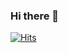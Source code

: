 ### Hi there 👋

<!--
**Gyupyo/Gyupyo** is a ✨ _special_ ✨ repository because its `README.md` (this file) appears on your GitHub profile.

Here are some ideas to get you started:

- 🔭 I’m currently working on ...
- 🌱 I’m currently learning ...
- 👯 I’m looking to collaborate on ...
- 🤔 I’m looking for help with ...
- 💬 Ask me about ...
- 📫 How to reach me: ...
- 😄 Pronouns: ...
- ⚡ Fun fact: ...
-->

<div>

[![Hits](https://hits.seeyoufarm.com/api/count/incr/badge.svg?url=https%3A%2F%2Fgithub.com%2FGyupyo&count_bg=%2353EB27&title_bg=%23416231&icon=&icon_color=%23E7E7E7&title=%F0%9F%96%90%F0%9F%8F%BB&edge_flat=false)](https://hits.seeyoufarm.com)

</div>
